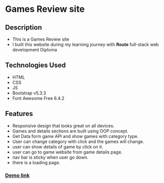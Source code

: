 # **Games Review site**

## Description

- This is a Games Review site
- I built this website during my learning journey with **Route** full-stack web development Diploma

## Technologies Used

- HTML
- CSS
- JS
- Bootstrap v5.3.3
- Font Awesome Free 6.4.2

## Features

- Responsive design that looks great on all devices.
- Games and details sections are built using OOP concept.
- Get Data form game API and show games with category type.
- User can change category with click and the games will change.
- user can show details of game by click on it.
- user can go to game website from game details page.
- nav bar is sticky when user go down.
- there is a loading page.

### [Demo link](https://khaledradwan96.github.io/Game-Reviews/)
